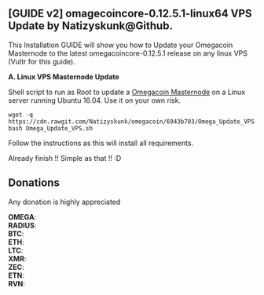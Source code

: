 ## [GUIDE v2] omagecoincore-0.12.5.1-linux64 VPS Update by Natizyskunk@Github.

This Installation GUIDE will show you how to Update your Omegacoin Masternode to the latest omegacoincore-0.12.5.1 release on any linux VPS (Vultr for this guide).

**A. Linux VPS Masternode Update**

Shell script to run as Root to update a [Omegacoin Masternode](http://omegacoin.network/) on a Linux server running Ubuntu 16.04. Use it on your own risk.
```
wget -q https://cdn.rawgit.com/Natizyskunk/omegacoin/6943b703/Omega_Update_VPS.sh
bash Omega_Update_VPS.sh
```
Follow the instructions as this will install all requirements.

Already finish !! Simple as that !! :D

## Donations

Any donation is highly appreciated

**OMEGA**: <BR>
**RADIUS**: <BR>
**BTC**: <BR>
**ETH**: <BR>
**LTC**:<BR>
**XMR**: <BR>
**ZEC**: <BR>
**ETN**: <BR>
**RVN**: 
